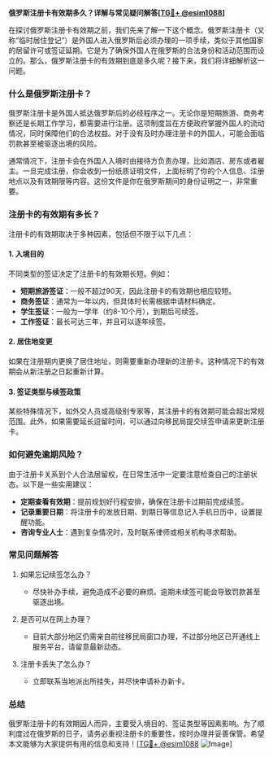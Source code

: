 **俄罗斯注册卡有效期多久？详解与常见疑问解答[[TG💪+ @esim1088](https://t.me/s/esim1088)]**

在探讨俄罗斯注册卡有效期之前，我们先来了解一下这个概念。俄罗斯注册卡（又称“临时居住登记”）是外国人进入俄罗斯后必须办理的一项手续，类似于其他国家的居留许可或签证延期。它是为了确保外国人在俄罗斯的合法身份和活动范围而设立的。那么，俄罗斯注册卡的有效期到底是多久呢？接下来，我们将详细解析这一问题。

### 什么是俄罗斯注册卡？

俄罗斯注册卡是外国人抵达俄罗斯后的必经程序之一。无论你是短期旅游、商务考察还是长期工作学习，都需要进行注册。这项制度旨在方便政府掌握外国人的流动情况，同时保障他们的合法权益。对于没有及时办理注册卡的外国人，可能会面临罚款甚至被驱逐出境的风险。

通常情况下，注册卡会在外国人入境时由接待方负责办理，比如酒店、房东或者雇主。一旦完成注册，你会收到一份纸质证明文件，上面标明了你的个人信息、注册地点以及有效期限等内容。这份文件是你在俄罗斯期间的身份证明之一，非常重要。

### 注册卡的有效期有多长？

注册卡的有效期取决于多种因素，包括但不限于以下几点：

#### 1. 入境目的

不同类型的签证决定了注册卡的有效期长短。例如：
- **短期旅游签证**：一般不超过90天，因此注册卡的有效期也相应较短。
- **商务签证**：通常为一年以内，但具体时长需根据申请材料确定。
- **学生签证**：一般为一学年（约8-10个月），到期后可续签。
- **工作签证**：最长可达三年，并且可以逐年续签。

#### 2. 居住地变更

如果在注册期内更换了居住地址，则需要重新办理新的注册卡。这种情况下的有效期会从新注册之日起重新计算。

#### 3. 签证类型与续签政策

某些特殊情况下，如外交人员或高级别专家等，其注册卡的有效期可能会超出常规范围。此外，如果需要延长逗留时间，可以通过向移民局提交续签申请来更新注册卡。

### 如何避免逾期风险？

由于注册卡关系到个人合法居留权，在日常生活中一定要注意检查自己的注册状态。以下是一些实用建议：

- **定期查看有效期**：提前规划好行程安排，确保在注册卡过期前完成续签。
- **记录重要日期**：将注册卡的发放日期、到期日等信息记入手机日历中，设置提醒功能。
- **咨询专业人士**：遇到复杂情况时，及时联系律师或相关机构寻求帮助。

### 常见问题解答

1. 如果忘记续签怎么办？
   - 尽快补办手续，避免造成不必要的麻烦。逾期未续签可能会导致罚款甚至驱逐出境。

2. 是否可以在网上办理？
   - 目前大部分地区仍需亲自前往移民局窗口办理，不过部分地区已开通线上服务平台，请留意最新动态。

3. 注册卡丢失了怎么办？
   - 立即联系当地派出所挂失，并尽快申请补办新卡。

### 总结

俄罗斯注册卡的有效期因人而异，主要受入境目的、签证类型等因素影响。为了顺利度过在俄罗斯的日子，请务必重视注册卡的重要性，按时办理并妥善保管。希望本文能够为大家提供有用的信息和支持！[[TG💪+ @esim1088](https://t.me/s/esim1088) ![Image](https://i.postimg.cc/4NQfJmqS/Snipaste-2025-05-13-00-14-12.png)]